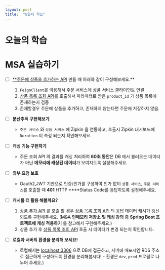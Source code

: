 ```yaml
---
layout: post
title:  "8일차 학습"
---
```


# 오늘의 학습

# MSA 실습하기

- [ ]  [**주문에 상품을 추가하는 API](https://www.notion.so/Chapter-1-8049fc370de54e2f84e07c4b5fb68705?pvs=21) 만들 때 아래와 같이 구성해보세요.**
    1.  `FeignClient`를 이용해서 주문 서비스에 상품 서비스 클라이언트 연결
    2. [상품 목록 조회 API](https://www.notion.so/Chapter-1-8049fc370de54e2f84e07c4b5fb68705?pvs=21)를 호출해서 파라미터로 받은 `product_id` 가 상품 목록에 존재하는지 검증
    3. 존재할경우 주문에 상품을 추가하고, 존재하지 않는다면 주문에 저장하지 않음.
    
- [ ]  **분산추적 구현해보기**
    - `주문 서비스` 와 `상품 서비스` 에 Zipkin 을 연동하고, 호출시 Zipkin 대시보드에 `Duration` 이 측정 되는지 확인해보세요.
    
- [ ]  **캐싱 기능 구현하기**
    - 주문 조회 API 의 결과를 캐싱 처리하여 **60초 동안**은 DB 에서 불러오는 데이터가 아닌 
    **메모리에 캐싱된 데이터**가 보여지도록 설정해주세요.

- [ ]  **외부 요청 보호**
    - Oauth2,JWT 기반으로 인증/인가를 구성하여 인가 없이 `상품 서비스`, `주문 서비스`를 호출할 때 
    **401** HTTP ****Status Code를 응답하도록 설정해주세요.

- [ ]  **캐시를 더 활용 해볼까요?**
    1. [상품 추가 API](https://www.notion.so/Chapter-1-8049fc370de54e2f84e07c4b5fb68705?pvs=21)  를 호출 할 경우 [상품 목록 조회 API](https://www.notion.so/Chapter-1-8049fc370de54e2f84e07c4b5fb68705?pvs=21) 의 응답 데이터 캐시가 갱신되도록 구현해주세요.
    (~~MSA~~ **인메모리 저장소 및 캐싱 강의** 중 **Spring Boot 프로젝트에 캐싱 적용하기** 를 참고해서 구현해주세요.)
    2. 상품 추가 후 [상품 목록 조회 API](https://www.notion.so/Chapter-1-8049fc370de54e2f84e07c4b5fb68705?pvs=21) 호출 시 데이터가 변경 되는지 확인합니다.
    
- [ ]  **로컬과 서버의 환경을 분리해 보세요!**
    - 로컬에서는 [localhost:3306](http://localhost:3306) 으로 DB에 접근하고, 서버에 배포시엔 RDS 주소로 접근하게 구성하도록 환경을 분리해봅시다! - 환경은 `dev`, `prod` 프로필로 나누어 주세요.)
